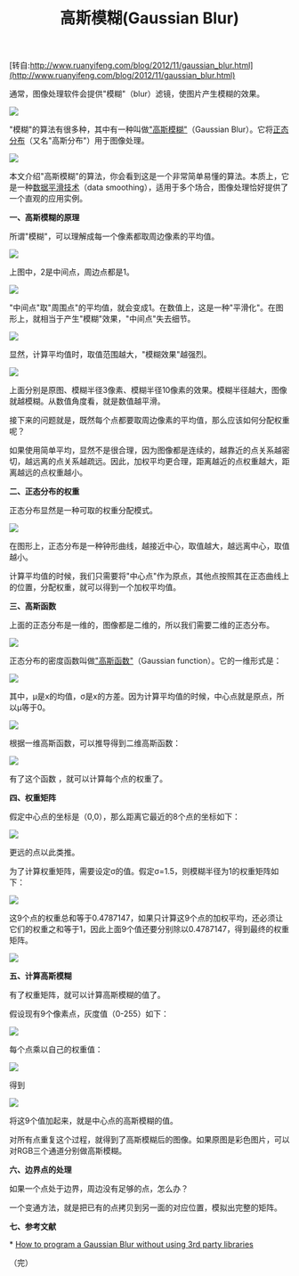 ﻿---
title: '高斯模糊(Gaussian Blur)'
excerpt: ""
categories:
  - 算法与数据结构
tags:
  - 高斯模糊
---

[转自:http://www.ruanyifeng.com/blog/2012/11/gaussian_blur.html](http://www.ruanyifeng.com/blog/2012/11/gaussian_blur.html)

通常，图像处理软件会提供"模糊"（blur）滤镜，使图片产生模糊的效果。

![](http://www.ruanyifeng.com/blogimg/asset/201211/bg2012111401.jpg)

"模糊"的算法有很多种，其中有一种叫做["高斯模糊"](https://en.wikipedia.org/wiki/Gaussian_blur)（Gaussian Blur）。它将[正态分布](https://zh.wikipedia.org/wiki/%E6%AD%A3%E6%80%81%E5%88%86%E5%B8%83)（又名"高斯分布"）用于图像处理。

![](http://www.ruanyifeng.com/blogimg/asset/201211/bg2012111402.png)

本文介绍"高斯模糊"的算法，你会看到这是一个非常简单易懂的算法。本质上，它是一种[数据平滑技术](https://en.wikipedia.org/wiki/Smoothing)（data smoothing），适用于多个场合，图像处理恰好提供了一个直观的应用实例。

**一、高斯模糊的原理**

所谓"模糊"，可以理解成每一个像素都取周边像素的平均值。

![](http://www.ruanyifeng.com/blogimg/asset/201211/bg2012111403.png)

上图中，2是中间点，周边点都是1。

![](http://www.ruanyifeng.com/blogimg/asset/201211/bg2012111404.png)

"中间点"取"周围点"的平均值，就会变成1。在数值上，这是一种"平滑化"。在图形上，就相当于产生"模糊"效果，"中间点"失去细节。

![](http://www.ruanyifeng.com/blogimg/asset/201211/bg2012111405.jpg)

显然，计算平均值时，取值范围越大，"模糊效果"越强烈。

![](http://www.ruanyifeng.com/blogimg/asset/201211/bg2012111406.jpg)

上面分别是原图、模糊半径3像素、模糊半径10像素的效果。模糊半径越大，图像就越模糊。从数值角度看，就是数值越平滑。

接下来的问题就是，既然每个点都要取周边像素的平均值，那么应该如何分配权重呢？

如果使用简单平均，显然不是很合理，因为图像都是连续的，越靠近的点关系越密切，越远离的点关系越疏远。因此，加权平均更合理，距离越近的点权重越大，距离越远的点权重越小。

**二、正态分布的权重**

正态分布显然是一种可取的权重分配模式。

![](http://www.ruanyifeng.com/blogimg/asset/201211/bg2012111407.png)

在图形上，正态分布是一种钟形曲线，越接近中心，取值越大，越远离中心，取值越小。

计算平均值的时候，我们只需要将"中心点"作为原点，其他点按照其在正态曲线上的位置，分配权重，就可以得到一个加权平均值。

**三、高斯函数**

上面的正态分布是一维的，图像都是二维的，所以我们需要二维的正态分布。

![](http://www.ruanyifeng.com/blogimg/asset/201211/bg2012110708.png)

正态分布的密度函数叫做["高斯函数"](https://en.wikipedia.org/wiki/Gaussian_function)（Gaussian function）。它的一维形式是：

![](https://chart.googleapis.com/chart?cht=tx&chl=f(x)%3D%5Cfrac%7B1%7D%7B%5Csigma%5Csqrt%7B2%5Cpi%20%7D%20%7D%7De%5E%7B-(x-%5Cmu%20)%5E%7B2%7D%2F2%5Csigma%5E%7B2%7D%7D&chs=120)

其中，μ是x的均值，σ是x的方差。因为计算平均值的时候，中心点就是原点，所以μ等于0。

![](https://chart.googleapis.com/chart?cht=tx&chl=f(x)%3D%5Cfrac%7B1%7D%7B%5Csigma%5Csqrt%7B2%5Cpi%20%7D%20%7D%7De%5E%7B-x%5E%7B2%7D%2F2%5Csigma%5E%7B2%7D%7D&chs=120)

根据一维高斯函数，可以推导得到二维高斯函数：

![](https://chart.googleapis.com/chart?cht=tx&chl=G(x%2Cy)%3D%5Cfrac%7B1%7D%7B2%5Cpi%20%5Csigma%20%5E%7B2%7D%7De%5E%7B-(x%5E2%2By%5E2)%2F2%5Csigma%5E2%7D&chs=80)

有了这个函数 ，就可以计算每个点的权重了。

**四、权重矩阵**

假定中心点的坐标是（0,0），那么距离它最近的8个点的坐标如下：

![](http://www.ruanyifeng.com/blogimg/asset/201211/bg2012111410.png)

更远的点以此类推。

为了计算权重矩阵，需要设定σ的值。假定σ=1.5，则模糊半径为1的权重矩阵如下：

![](http://www.ruanyifeng.com/blogimg/asset/201211/bg2012111411.png)

这9个点的权重总和等于0.4787147，如果只计算这9个点的加权平均，还必须让它们的权重之和等于1，因此上面9个值还要分别除以0.4787147，得到最终的权重矩阵。

![](http://www.ruanyifeng.com/blogimg/asset/201211/bg2012111412.png)

**五、计算高斯模糊**

有了权重矩阵，就可以计算高斯模糊的值了。

假设现有9个像素点，灰度值（0-255）如下：

![](http://www.ruanyifeng.com/blogimg/asset/201211/bg2012111413.png)

每个点乘以自己的权重值：

![](http://www.ruanyifeng.com/blogimg/asset/201211/bg2012111414.png)

得到

![](http://www.ruanyifeng.com/blogimg/asset/201211/bg2012111416.png)

将这9个值加起来，就是中心点的高斯模糊的值。

对所有点重复这个过程，就得到了高斯模糊后的图像。如果原图是彩色图片，可以对RGB三个通道分别做高斯模糊。

**六、边界点的处理**

如果一个点处于边界，周边没有足够的点，怎么办？

一个变通方法，就是把已有的点拷贝到另一面的对应位置，模拟出完整的矩阵。

**七、参考文献**

\* [How to program a Gaussian Blur without using 3rd party libraries](http://www.swageroo.com/wordpress/how-to-program-a-gaussian-blur-without-using-3rd-party-libraries/)

（完）

